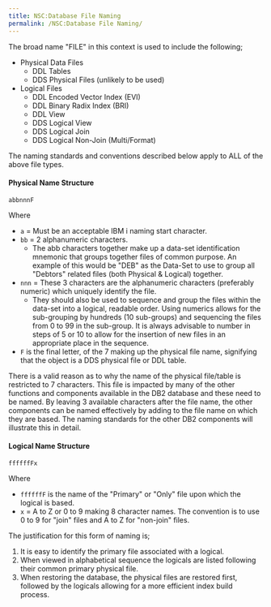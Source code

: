 ```yaml
---
title: NSC:Database File Naming
permalink: /NSC:Database File Naming/
---
```


The broad name "FILE" in this context is used to include the following;

- Physical Data Files
	- DDL Tables
	- DDS Physical Files (unlikely to be used)
- Logical Files
	- DDL Encoded Vector Index (EVI)
	- DDL Binary Radix Index (BRI)
	- DDL View
	- DDS Logical View
	- DDS Logical Join
	- DDS Logical Non-Join (Multi/Format)

The naming standards and conventions described below apply to ALL of the above file types.

#### Physical Name Structure

`abbnnnF`

Where

- `a` = Must be an acceptable IBM i naming start character.
- `bb` = 2 alphanumeric characters.
	- The abb characters together make up a data-set identification mnemonic that groups together files of common purpose. An example of this would be "DEB" as the Data-Set to use to group all "Debtors" related files (both Physical & Logical) together.
- `nnn` = These 3 characters are the alphanumeric characters (preferably numeric) which uniquely identify the file.
	- They should also be used to sequence and group the files within the data-set into a logical, readable order. Using numerics allows for the sub-grouping by hundreds (10 sub-groups) and sequencing the files from 0 to 99 in the sub-group. It is always advisable to number in steps of 5 or 10 to allow for the insertion of new files in an appropriate place in the sequence.
- `F` is the final letter, of the 7 making up the physical file name, signifying that the object is a DDS physical file or DDL table.

There is a valid reason as to why the name of the physical file/table is
restricted to 7 characters. This file is impacted by many of the other
functions and components available in the DB2 database and these need to
be named. By leaving 3 available characters after the file name, the
other components can be named effectively by adding to the file name on
which they are based. The naming standards for the other DB2 components
will illustrate this in detail.

#### Logical Name Structure

`ffffffFx`

Where

- `ffffffF` is the name of the "Primary" or "Only" file upon which the logical is based.
- `x` = A to Z or 0 to 9 making 8 character names. The convention is to use 0 to 9 for "join" files and A to Z for "non-join" files.

The justification for this form of naming is;

1.  It is easy to identify the primary file associated with a logical.
2.  When viewed in alphabetical sequence the logicals are listed following their common primary physical file.
3.  When restoring the database, the physical files are restored first, followed by the logicals allowing for a more efficient index build process.